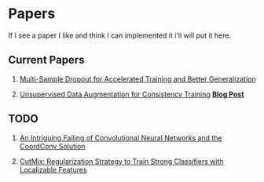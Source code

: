 # Papers

If I see a paper I like and think I can implemented it i'll will put it here.

## Current Papers

1. [Multi-Sample Dropout for Accelerated Training and Better Generalization](https://arxiv.org/pdf/1905.09788.pdf)

2. [Unsupervised Data Augmentation for Consistency Training](https://arxiv.org/pdf/1904.12848.pdf) [**Blog Post**](https://ai.googleblog.com/2019/07/advancing-semi-supervised-learning-with.html?m=1)


## TODO

1. [An Intriguing Failing of Convolutional Neural Networks and the CoordConv Solution](https://arxiv.org/abs/1807.03247)

2. [CutMix: Regularization Strategy to Train Strong Classifiers
with Localizable Features](https://arxiv.org/pdf/1905.04899.pdf)
